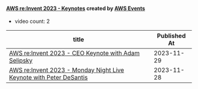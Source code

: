 

#### [AWS re:Invent 2023 - Keynotes](https://www.youtube.com/playlist?list=PL2yQDdvlhXf_yTJdRlfK7K1ARdhYHhUvR) created by [AWS Events](https://www.youtube.com/channel/UCdoadna9HFHsxXWhafhNvKw)

* video count: 2 

| title                                                                                                             | Published At |
| ----------------------------------------------------------------------------------------------------------------- | ------------ |
| [AWS re:Invent 2023 - CEO Keynote with Adam Selipsky](https://www.youtube.com/watch?v=PMfn9_nTDbM)                | 2023-11-29   |
| [AWS re:Invent 2023 - Monday Night Live Keynote with Peter DeSantis](https://www.youtube.com/watch?v=pJG6nmR7XxI) | 2023-11-28   |